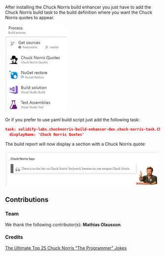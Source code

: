 ﻿After installing the Chuck Norris build enhancer you just have to add the Chuck Norris build task to the build definition where you want the Chuck Norris quotes to appear.

![](/docs/chuck-build-task.png)

Or if you prefer to use yaml build script just add the following task:

```json
task: solidify-labs.chucknorris-build-enhancer-dev.chuck-norris-task.ChuckNorrisTask@0
  displayName: 'Chuck Norris Quotes'
```

The build report will now display a section with a Chuck Norris quote:

![](/docs/chuck-build-report.png)

## Contributions ##

### Team ###

We thank the following contributor(s): **Mathias Olausson**.

### Credits ###

[The Ultimate Top 25 Chuck Norris “The Programmer” Jokes](http://codesqueeze.com/the-ultimate-top-25-chuck-norris-the-programmer-jokes/)
